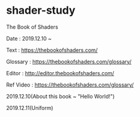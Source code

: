 # shader-study
The Book of Shaders


Date : 2019.12.10 ~

Text : https://thebookofshaders.com/

Glossary : https://thebookofshaders.com/glossary/

Editor : http://editor.thebookofshaders.com/

Ref Video : https://thebookofshaders.com/glossary/

2019.12.10(About this book ~ "Hello World!")

2019.12.11(Uniform)